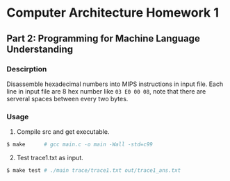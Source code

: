 # Computer Architecture Homework 1

## Part 2: Programming for Machine Language Understanding

### Descirption

Disassemble hexadecimal numbers into MIPS instructions in input file.
Each line in input file are 8 hex number like `03 E0 00 08`, note that
there are serveral spaces between every two bytes.

### Usage

1. Compile src and get executable.
```bash
$ make      # gcc main.c -o main -Wall -std=c99
```

2. Test trace1.txt as input.
```bash
$ make test # ./main trace/trace1.txt out/trace1_ans.txt
```
